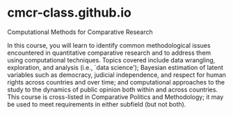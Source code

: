 # cmcr-class.github.io
Computational Methods for Comparative Research

In this course, you will learn to identify common methodological issues encountered in quantitative comparative research and to address them using computational techniques.  Topics covered include data wrangling, exploration, and analysis (i.e., `data science'); Bayesian estimation of latent variables such as democracy, judicial independence, and respect for human rights across countries and over time; and computational approaches to the study to the dynamics of public opinion both within and across countries. This course is cross-listed in Comparative Politics and Methodology; it may be used to meet requirements in either subfield (but not both).
